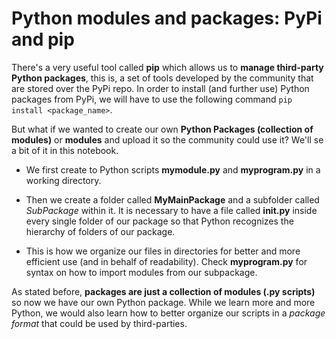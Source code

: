 # Python modules and packages: PyPi and pip

There's a very useful tool called **pip** which allows us to **manage third-party Python packages**, this is, a set of tools developed by the community that are stored over the PyPi repo. In order to install (and further use) Python packages from PyPi, we will have to use the following command ```pip install <package_name>```.

But what if we wanted to create our own **Python Packages (collection of modules)** or **modules** and upload it so the community could use it? We'll se a bit of it in this notebook.

- We first create to Python scripts **mymodule.py** and **myprogram.py** in a working directory.

- Then we create a folder called **MyMainPackage** and a subfolder called *SubPackage* within it. It is necessary to have a file called **__init__.py** inside every single folder of our package so that Python recognizes the hierarchy of folders of our package.

- This is how we organize our files in directories for better and more efficient use (and in behalf of readability). Check **myprogram.py** for syntax on how to import modules from our subpackage.

As stated before, **packages are just a collection of modules (.py scripts)** so now we have our own Python package. While we learn more and more Python, we would also learn how to better organize our scripts in a *package format* that could be used by third-parties.
